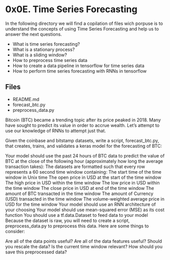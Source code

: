 # 0x0E. Time Series Forecasting

In the following directory we will find a copilation of files wich porpuse is to understand the concepts of using  Time Series Forecasting and help us to answer the next questions.
-   What is time series forecasting?
-   What is a stationary process?
-   What is a sliding window?
-   How to preprocess time series data
-   How to create a data pipeline in tensorflow for time series data
-   How to perform time series forecasting with RNNs in tensorflow

## Files
- README.md
- forecast_btc.py
- preprocess_data.py

Bitcoin (BTC) became a trending topic after its price peaked in 2018. Many have sought to predict its value in order to accrue wealth. Let’s attempt to use our knowledge of RNNs to attempt just that.

Given the coinbase and bitstamp datasets, write a script, forecast_btc.py, that creates, trains, and validates a keras model for the forecasting of BTC:

Your model should use the past 24 hours of BTC data to predict the value of BTC at the close of the following hour (approximately how long the average transaction takes):
The datasets are formatted such that every row represents a 60 second time window containing:
The start time of the time window in Unix time
The open price in USD at the start of the time window
The high price in USD within the time window
The low price in USD within the time window
The close price in USD at end of the time window
The amount of BTC transacted in the time window
The amount of Currency (USD) transacted in the time window
The volume-weighted average price in USD for the time window
Your model should use an RNN architecture of your choosing
Your model should use mean-squared error (MSE) as its cost function
You should use a tf.data.Dataset to feed data to your model
Because the dataset is raw, you will need to create a script, preprocess_data.py to preprocess this data. Here are some things to consider:

Are all of the data points useful?
Are all of the data features useful?
Should you rescale the data?
Is the current time window relevant?
How should you save this preprocessed data?